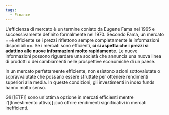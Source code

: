 ```yaml
---
tags:
  - Finance
---
```

L'efficienza di mercato è un termine coniato da Eugene Fama nel 1965 e successivamente definito formalmente nel 1970.
Secondo Fama, un mercato ==è efficiente se i prezzi riflettono sempre completamente le informazioni disponibili==.
Se i mercati sono efficienti, **ci si aspetta che i prezzi si adattino alle nuove informazioni molto rapidamente**.
Le nuove informazioni possono riguardare una società che annuncia una nuova linea di prodotti o dei cambiamenti nelle prospettive economiche di un paese.

In un mercato perfettamente efficiente, non esistono azioni sottovalutate o sopravvalutate che possano essere sfruttate per ottenere rendimenti superiori alla media.
In queste condizioni, gli investimenti in index funds hanno molto senso.

Gli [[ETF]] sono un'ottima opzione in mercati efficienti mentre l'[[Investimento attivo]] può  offrire rendimenti significativi in mercati inefficienti.